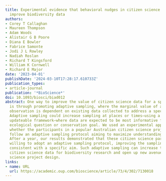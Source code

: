 ```yaml
---
title: Experimental evidence that behavioral nudges in citizen science projects can
  improve biodiversity data
authors:
- Corey T Callaghan
- Maureen Thompson
- Adam Woods
- Alistair G B Poore
- Diana E Bowler
- Fabrice Samonte
- Jodi J L Rowley
- Nadiah Roslan
- Richard T Kingsford
- William K Cornwell
- Richard E Major
date: '2023-04-01'
publishDate: '2024-03-10T17:28:17.610733Z'
publication_types:
- article-journal
publication: '*BioScience*'
doi: 10.1093/biosci/biad012
abstract: One way to improve the value of citizen science data for a specific aim
  is through promoting adaptive sampling, where the marginal value of a citizen science
  observation is dependent on existing data collected to address a specific question.
  Adaptive sampling could increase sampling at places or times—using a dynamic and
  updateable framework—where data are expected to be most informative for a given
  ecological question or conservation goal. We used an experimental approach to test
  whether the participants in a popular Australian citizen science project—FrogID—would
  follow an adaptive sampling protocol aiming to maximize understanding of frog diversity.
  After a year, our results demonstrated that these citizen science participants were
  willing to adopt an adaptive sampling protocol, improving the sampling of biodiversity
  consistent with a specific aim. Such adaptive sampling can increase the value of
  citizen science data for biodiversity research and open up new avenues for citizen
  science project design.
links:
- name: URL
  url: https://academic.oup.com/bioscience/article/73/4/302/7130018
---
```

